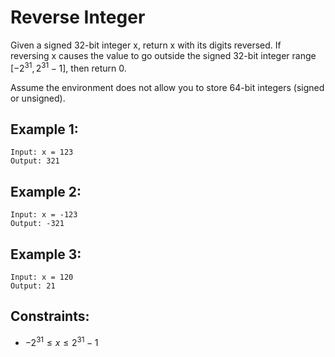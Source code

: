 # Reverse Integer

Given a signed 32-bit integer x, return x with its digits reversed. If  
reversing x causes the value to go outside the signed 32-bit integer range  
$[-2^{31}, 2^{31} - 1]$, then return 0.

Assume the environment does not allow you to store 64-bit integers (signed  
or unsigned).

 

## Example 1:

    Input: x = 123
    Output: 321

## Example 2:

    Input: x = -123
    Output: -321

## Example 3:

    Input: x = 120
    Output: 21

 

## Constraints:

* $-2^{31} \le x \le 2^{31} - 1$

